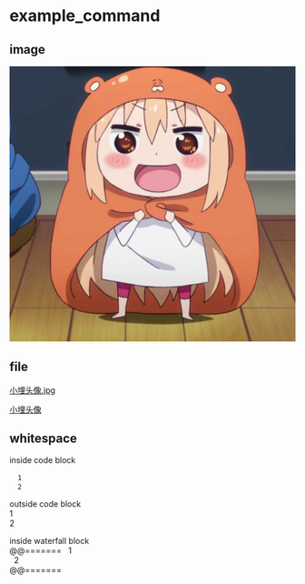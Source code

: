 # example_command


## image  
<!-- $$image("C:/Users/Plato/Desktop/Tmp/小埋头像.jpg") -->  
<img src="/example/assets/2021/20211112_0001.jpg">


## file  
<!-- $$file("C:/Users/Plato/Desktop/Tmp/小埋头像.jpg") -->  
<a href="/example/assets/2021/20211112_0001.jpg">小埋头像.jpg</a>

<!-- $$file("C:/Users/Plato/Desktop/Tmp/小埋头像.jpg", "小埋头像") -->  
<a href="/example/assets/2021/20211112_0001.jpg">小埋头像</a>


## whitespace

inside code block  
```  
  1  
  2  
```

outside code block  
  1  
  2

inside waterfall block  
@@=======
  1  
  2  
@@=======
